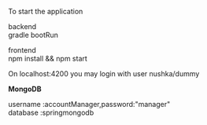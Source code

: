 To start the application

backend<br>
gradle bootRun


frontend<br>
npm install && npm start

On localhost:4200 you may login with user nushka/dummy

<b>MongoDB</b><br>

username :accountManager,password:"manager"<br>
database :springmongodb

